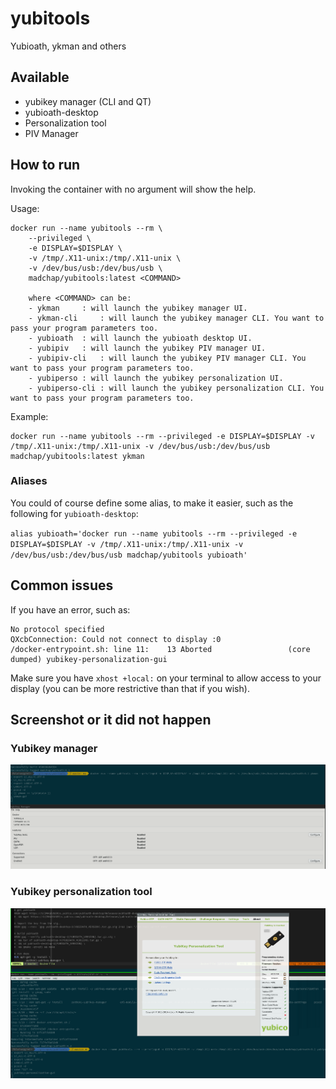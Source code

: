 # yubitools
Yubioath, ykman and others

## Available
* yubikey manager (CLI and QT)
* yubioath-desktop
* Personalization tool
* PIV Manager

## How to run

Invoking the container with no argument will show the help.

Usage:
```
docker run --name yubitools --rm \
	--privileged \
	-e DISPLAY=$DISPLAY \
	-v /tmp/.X11-unix:/tmp/.X11-unix \
	-v /dev/bus/usb:/dev/bus/usb \
	madchap/yubitools:latest <COMMAND>

	where <COMMAND> can be:
	- ykman		: will launch the yubikey manager UI.
	- ykman-cli 	: will launch the yubikey manager CLI. You want to pass your program parameters too.
	- yubioath 	: will launch the yubioath desktop UI.
	- yubipiv	: will launch the yubikey PIV manager UI.
	- yubipiv-cli	: will launch the yubikey PIV manager CLI. You want to pass your program parameters too.
	- yubiperso	: will launch the yubikey personalization UI.
	- yubiperso-cli	: will launch the yubikey personalization CLI. You want to pass your program parameters too.
```

Example:
```
docker run --name yubitools --rm --privileged -e DISPLAY=$DISPLAY -v /tmp/.X11-unix:/tmp/.X11-unix -v /dev/bus/usb:/dev/bus/usb madchap/yubitools:latest ykman
```

### Aliases
You could of course define some alias, to make it easier, such as the following for `yubioath-desktop`:

`alias yubioath='docker run --name yubitools --rm --privileged -e DISPLAY=$DISPLAY -v /tmp/.X11-unix:/tmp/.X11-unix -v /dev/bus/usb:/dev/bus/usb madchap/yubitools yubioath'`

## Common issues
If you have an error, such as:

```
No protocol specified
QXcbConnection: Could not connect to display :0
/docker-entrypoint.sh: line 11:    13 Aborted                 (core dumped) yubikey-personalization-gui
```

Make sure you have `xhost +local:` on your terminal to allow access to your display (you can be more restrictive than that if you wish).

## Screenshot or it did not happen

### Yubikey manager
![ykman](assets/ykman.png)

### Yubikey personalization tool
![ykpero](assets/ykperso.png)
